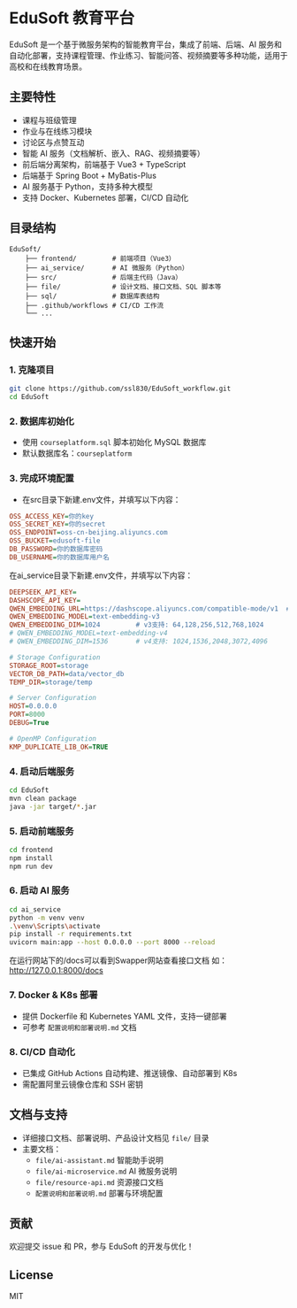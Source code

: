 
# EduSoft 教育平台

EduSoft 是一个基于微服务架构的智能教育平台，集成了前端、后端、AI 服务和自动化部署，支持课程管理、作业练习、智能问答、视频摘要等多种功能，适用于高校和在线教育场景。

## 主要特性
- 课程与班级管理
- 作业与在线练习模块
- 讨论区与点赞互动
- 智能 AI 服务（文档解析、嵌入、RAG、视频摘要等）
- 前后端分离架构，前端基于 Vue3 + TypeScript
- 后端基于 Spring Boot + MyBatis-Plus
- AI 服务基于 Python，支持多种大模型
- 支持 Docker、Kubernetes 部署，CI/CD 自动化

## 目录结构
```
EduSoft/
	├── frontend/         # 前端项目（Vue3）
	├── ai_service/       # AI 微服务（Python）
	├── src/              # 后端主代码（Java）
	├── file/             # 设计文档、接口文档、SQL 脚本等
	├── sql/              # 数据库表结构
	├── .github/workflows # CI/CD 工作流
	└── ...
```

## 快速开始

### 1. 克隆项目
```bash
git clone https://github.com/ssl830/EduSoft_workflow.git
cd EduSoft
```

### 2. 数据库初始化
- 使用 `courseplatform.sql` 脚本初始化 MySQL 数据库
- 默认数据库名：`courseplatform`

### 3. 完成环境配置
- 在src目录下新建.env文件，并填写以下内容：
```ini
OSS_ACCESS_KEY=你的key
OSS_SECRET_KEY=你的secret
OSS_ENDPOINT=oss-cn-beijing.aliyuncs.com
OSS_BUCKET=edusoft-file
DB_PASSWORD=你的数据库密码
DB_USERNAME=你的数据库用户名
```

在ai_service目录下新建.env文件，并填写以下内容：
```ini
DEEPSEEK_API_KEY=
DASHSCOPE_API_KEY=
QWEN_EMBEDDING_URL=https://dashscope.aliyuncs.com/compatible-mode/v1  # 推荐，默认已是此值
QWEN_EMBEDDING_MODEL=text-embedding-v3
QWEN_EMBEDDING_DIM=1024         # v3支持: 64,128,256,512,768,1024
# QWEN_EMBEDDING_MODEL=text-embedding-v4
# QWEN_EMBEDDING_DIM=1536       # v4支持: 1024,1536,2048,3072,4096

# Storage Configuration
STORAGE_ROOT=storage
VECTOR_DB_PATH=data/vector_db
TEMP_DIR=storage/temp

# Server Configuration
HOST=0.0.0.0
PORT=8000
DEBUG=True

# OpenMP Configuration
KMP_DUPLICATE_LIB_OK=TRUE
```

### 4. 启动后端服务
```bash
cd EduSoft
mvn clean package
java -jar target/*.jar
```

### 5. 启动前端服务
```bash
cd frontend
npm install
npm run dev
```

### 6. 启动 AI 服务
```bash
cd ai_service
python -m venv venv
.\venv\Scripts\activate
pip install -r requirements.txt
uvicorn main:app --host 0.0.0.0 --port 8000 --reload   
```
在运行网站下的/docs可以看到Swapper网站查看接口文档
如：http://127.0.0.1:8000/docs


### 7. Docker & K8s 部署
- 提供 Dockerfile 和 Kubernetes YAML 文件，支持一键部署
- 可参考 `配置说明和部署说明.md` 文档

### 8. CI/CD 自动化
- 已集成 GitHub Actions 自动构建、推送镜像、自动部署到 K8s
- 需配置阿里云镜像仓库和 SSH 密钥

## 文档与支持
- 详细接口文档、部署说明、产品设计文档见 `file/` 目录
- 主要文档：
	- `file/ai-assistant.md`  智能助手说明
	- `file/ai-microservice.md`  AI 微服务说明
	- `file/resource-api.md`  资源接口文档
	- `配置说明和部署说明.md`  部署与环境配置

## 贡献
欢迎提交 issue 和 PR，参与 EduSoft 的开发与优化！

## License
MIT
